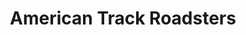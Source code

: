---
title: "American Track Roadsters"
url: /centennial/american-track-roadsters/
shop: Autowerkstatt
---